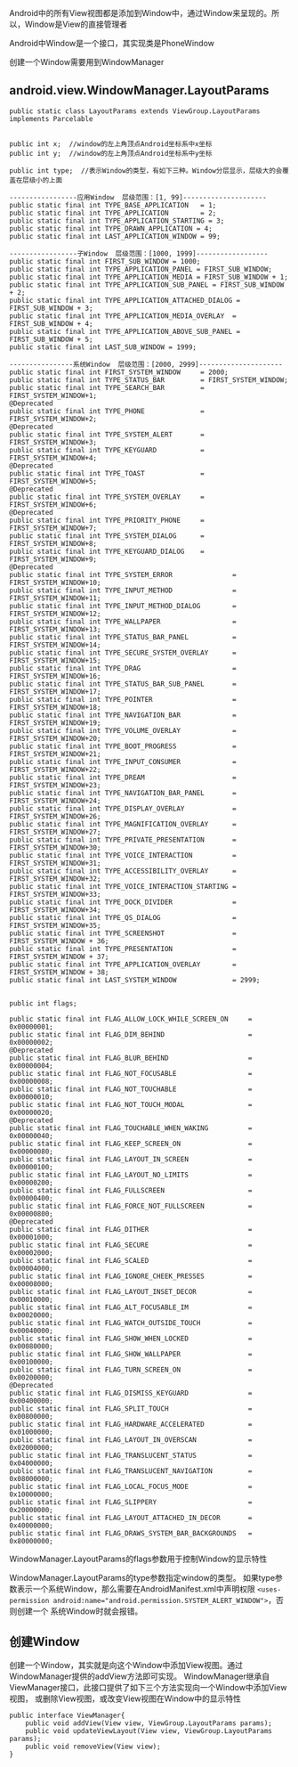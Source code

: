 Android中的所有View视图都是添加到Window中，通过Window来呈现的。所以，Window是View的直接管理者

Android中Window是一个接口，其实现类是PhoneWindow

创建一个Window需要用到WindowManager

## android.view.WindowManager.LayoutParams ##

	public static class LayoutParams extends ViewGroup.LayoutParams implements Parcelable


	public int x;  //window的左上角顶点Android坐标系中x坐标
    public int y;  //window的左上角顶点Android坐标系中y坐标

	public int type;  //表示Window的类型，有如下三种。Window分层显示，层级大的会覆盖在层级小的上面
	
	-----------------应用Window  层级范围：[1, 99]---------------------
	public static final int TYPE_BASE_APPLICATION   = 1;
	public static final int TYPE_APPLICATION        = 2;
	public static final int TYPE_APPLICATION_STARTING = 3;
	public static final int TYPE_DRAWN_APPLICATION = 4;
    public static final int LAST_APPLICATION_WINDOW = 99;

	-----------------子Window  层级范围：[1000, 1999]------------------
	public static final int FIRST_SUB_WINDOW = 1000;
	public static final int TYPE_APPLICATION_PANEL = FIRST_SUB_WINDOW;
	public static final int TYPE_APPLICATION_MEDIA = FIRST_SUB_WINDOW + 1;
	public static final int TYPE_APPLICATION_SUB_PANEL = FIRST_SUB_WINDOW + 2;
	public static final int TYPE_APPLICATION_ATTACHED_DIALOG = FIRST_SUB_WINDOW + 3;
	public static final int TYPE_APPLICATION_MEDIA_OVERLAY  = FIRST_SUB_WINDOW + 4;
	public static final int TYPE_APPLICATION_ABOVE_SUB_PANEL = FIRST_SUB_WINDOW + 5;
	public static final int LAST_SUB_WINDOW = 1999;

	----------------系统Window  层级范围：[2000, 2999]---------------------
	public static final int FIRST_SYSTEM_WINDOW     = 2000;
	public static final int TYPE_STATUS_BAR         = FIRST_SYSTEM_WINDOW;
	public static final int TYPE_SEARCH_BAR         = FIRST_SYSTEM_WINDOW+1;
	@Deprecated
	public static final int TYPE_PHONE              = FIRST_SYSTEM_WINDOW+2;
	@Deprecated
	public static final int TYPE_SYSTEM_ALERT       = FIRST_SYSTEM_WINDOW+3;
	public static final int TYPE_KEYGUARD           = FIRST_SYSTEM_WINDOW+4;
	@Deprecated
	public static final int TYPE_TOAST              = FIRST_SYSTEM_WINDOW+5;
	@Deprecated
	public static final int TYPE_SYSTEM_OVERLAY     = FIRST_SYSTEM_WINDOW+6;
	@Deprecated
	public static final int TYPE_PRIORITY_PHONE     = FIRST_SYSTEM_WINDOW+7;
	public static final int TYPE_SYSTEM_DIALOG      = FIRST_SYSTEM_WINDOW+8;
	public static final int TYPE_KEYGUARD_DIALOG    = FIRST_SYSTEM_WINDOW+9;
	@Deprecated
	public static final int TYPE_SYSTEM_ERROR               = FIRST_SYSTEM_WINDOW+10;
	public static final int TYPE_INPUT_METHOD               = FIRST_SYSTEM_WINDOW+11;
	public static final int TYPE_INPUT_METHOD_DIALOG        = FIRST_SYSTEM_WINDOW+12;
	public static final int TYPE_WALLPAPER                  = FIRST_SYSTEM_WINDOW+13;
	public static final int TYPE_STATUS_BAR_PANEL           = FIRST_SYSTEM_WINDOW+14;
	public static final int TYPE_SECURE_SYSTEM_OVERLAY      = FIRST_SYSTEM_WINDOW+15;
	public static final int TYPE_DRAG                       = FIRST_SYSTEM_WINDOW+16;
	public static final int TYPE_STATUS_BAR_SUB_PANEL       = FIRST_SYSTEM_WINDOW+17;
	public static final int TYPE_POINTER                    = FIRST_SYSTEM_WINDOW+18;
	public static final int TYPE_NAVIGATION_BAR             = FIRST_SYSTEM_WINDOW+19;
	public static final int TYPE_VOLUME_OVERLAY             = FIRST_SYSTEM_WINDOW+20;
	public static final int TYPE_BOOT_PROGRESS              = FIRST_SYSTEM_WINDOW+21;
	public static final int TYPE_INPUT_CONSUMER             = FIRST_SYSTEM_WINDOW+22;
	public static final int TYPE_DREAM                      = FIRST_SYSTEM_WINDOW+23;
	public static final int TYPE_NAVIGATION_BAR_PANEL       = FIRST_SYSTEM_WINDOW+24;
	public static final int TYPE_DISPLAY_OVERLAY            = FIRST_SYSTEM_WINDOW+26;
	public static final int TYPE_MAGNIFICATION_OVERLAY      = FIRST_SYSTEM_WINDOW+27;
	public static final int TYPE_PRIVATE_PRESENTATION       = FIRST_SYSTEM_WINDOW+30;
	public static final int TYPE_VOICE_INTERACTION          = FIRST_SYSTEM_WINDOW+31;
	public static final int TYPE_ACCESSIBILITY_OVERLAY      = FIRST_SYSTEM_WINDOW+32;
	public static final int TYPE_VOICE_INTERACTION_STARTING = FIRST_SYSTEM_WINDOW+33;
	public static final int TYPE_DOCK_DIVIDER               = FIRST_SYSTEM_WINDOW+34;
	public static final int TYPE_QS_DIALOG                  = FIRST_SYSTEM_WINDOW+35;
	public static final int TYPE_SCREENSHOT                 = FIRST_SYSTEM_WINDOW + 36;
	public static final int TYPE_PRESENTATION               = FIRST_SYSTEM_WINDOW + 37;
	public static final int TYPE_APPLICATION_OVERLAY        = FIRST_SYSTEM_WINDOW + 38;
	public static final int LAST_SYSTEM_WINDOW              = 2999;


	public int flags;

	public static final int FLAG_ALLOW_LOCK_WHILE_SCREEN_ON     = 0x00000001;
	public static final int FLAG_DIM_BEHIND                     = 0x00000002;
	@Deprecated
	public static final int FLAG_BLUR_BEHIND                    = 0x00000004;
	public static final int FLAG_NOT_FOCUSABLE                  = 0x00000008;
	public static final int FLAG_NOT_TOUCHABLE                  = 0x00000010;
	public static final int FLAG_NOT_TOUCH_MODAL                = 0x00000020;
	@Deprecated
	public static final int FLAG_TOUCHABLE_WHEN_WAKING          = 0x00000040;
	public static final int FLAG_KEEP_SCREEN_ON                 = 0x00000080;
	public static final int FLAG_LAYOUT_IN_SCREEN               = 0x00000100;
	public static final int FLAG_LAYOUT_NO_LIMITS               = 0x00000200;
	public static final int FLAG_FULLSCREEN                     = 0x00000400;
	public static final int FLAG_FORCE_NOT_FULLSCREEN           = 0x00000800;
	@Deprecated
	public static final int FLAG_DITHER                         = 0x00001000;
	public static final int FLAG_SECURE                         = 0x00002000;
	public static final int FLAG_SCALED                         = 0x00004000;
	public static final int FLAG_IGNORE_CHEEK_PRESSES           = 0x00008000;
	public static final int FLAG_LAYOUT_INSET_DECOR 		    = 0x00010000;
	public static final int FLAG_ALT_FOCUSABLE_IM 			    = 0x00020000;
	public static final int FLAG_WATCH_OUTSIDE_TOUCH 			= 0x00040000;
	public static final int FLAG_SHOW_WHEN_LOCKED 			    = 0x00080000;
	public static final int FLAG_SHOW_WALLPAPER 				= 0x00100000;
	public static final int FLAG_TURN_SCREEN_ON 				= 0x00200000;
	@Deprecated
	public static final int FLAG_DISMISS_KEYGUARD 				= 0x00400000;
	public static final int FLAG_SPLIT_TOUCH 					= 0x00800000;
	public static final int FLAG_HARDWARE_ACCELERATED 			= 0x01000000;
	public static final int FLAG_LAYOUT_IN_OVERSCAN 			= 0x02000000;
	public static final int FLAG_TRANSLUCENT_STATUS 			= 0x04000000;
	public static final int FLAG_TRANSLUCENT_NAVIGATION 		= 0x08000000;
	public static final int FLAG_LOCAL_FOCUS_MODE 				= 0x10000000;
	public static final int FLAG_SLIPPERY 						= 0x20000000;
	public static final int FLAG_LAYOUT_ATTACHED_IN_DECOR 		= 0x40000000;
	public static final int FLAG_DRAWS_SYSTEM_BAR_BACKGROUNDS 	= 0x80000000;


WindowManager.LayoutParams的flags参数用于控制Window的显示特性

WindowManager.LayoutParams的type参数指定window的类型。
如果type参数表示一个系统Window，那么需要在AndroidManifest.xml中声明权限
`<uses-permission android:name="android.permission.SYSTEM_ALERT_WINDOW">`，否则创建一个
系统Window时就会报错。

## 创建Window ##
创建一个Window，其实就是向这个Window中添加View视图。通过WindowManager提供的addView方法即可实现。
WindowManager继承自ViewManager接口，此接口提供了如下三个方法实现向一个Window中添加View视图，
或删除View视图，或改变View视图在Window中的显示特性

	public interface ViewManager{
	    public void addView(View view, ViewGroup.LayoutParams params);
	    public void updateViewLayout(View view, ViewGroup.LayoutParams params);
	    public void removeView(View view);
	}

